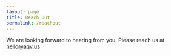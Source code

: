 ```yaml
---
layout: page
title: Reach Out
permalink: /reachout
---
```


We are looking forward to hearing from you. Please reach us at hello@aqv.us
